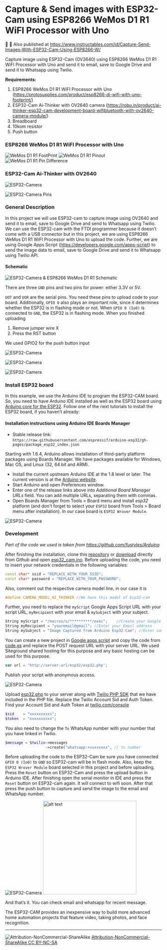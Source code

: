 # Capture & Send images with ESP32-Cam using ESP8266 WeMos D1 R1 WiFI Processor with Uno

:tada: :confetti_ball: Also published at https://www.instructables.com/id/Capture-Send-Images-With-ESP32-Cam-Using-ESP8266-W/

Capture image using ESP32-Cam (OV2640) using ESP8266 WeMos D1 R1 WiFI Processor with Uno and send it to email, save to Google Drive and send it to Whatsapp using Twilio.


<b>Requirements:</b>
1. ESP8266 WeMos D1 R1 WiFI Processor with Uno  (https://protosupplies.com/product/esp8266-di-wifi-with-uno-footprint/)
2. ESP32-Cam Ai-Thinker with OV2640 camera (https://robu.in/product/ai-thinker-esp32-cam-development-board-wifibluetooth-with-ov2640-camera-module/)
3. Breadboard
4. 10kom resistor
5. Push button

### ESP8266 WeMos D1 R1 WiFI Processor with Uno

![WeMos D1 R1 FootPrint](https://github.com/jimi008/ESP32-Cam-using-WeMos-D1-R1/blob/master/Readme-images/ESP8266-D1-WiFi-with-UNO-Footprint-Top.jpg
)
![WeMos D1 R1 Pinout](https://github.com/jimi008/ESP32-Cam-using-WeMos-D1-R1/blob/master/Readme-images/ESP8266-D1-R1-Pinout-2.jpg
)
![WeMos D1 R1 Pin Difference](https://github.com/jimi008/ESP32-Cam-using-WeMos-D1-R1/blob/master/Readme-images/Wemos-D1-Pin-Differences.pdf%20(1).jpg
)

### ESP32-Cam Ai-Thinker with OV2640

![ESP32-Camera](https://github.com/jimi008/ESP32-Cam-using-WeMos-D1-R1/blob/master/Readme-images/esp32-cam.png
)

![ESP32-Camera Pins](https://github.com/jimi008/ESP32-Cam-using-WeMos-D1-R1/blob/master/Readme-images/esp32_camera_pins.jpg
)

### General Description

In this project we will use ESP32-cam to capture image using OV2640 and send it to email, save to Google Drive and send to Whatsapp using Twilio. We can use the ESP32-cam with the FTDI programmer because it doesn’t come with a USB connector but in this project, we are using ESP8266 WeMos D1 R1 WiFI Processor with Uno to upload the code. Further, we are using Google Apps Script (https://developers.google.com/apps-script) to send the image data to email, save to Google Drive and send it to Whatsapp using Twilio API.

#### Schematic 
![ESP32-Camera & ESP8266 WeMos D1 R1 Schematic](https://github.com/jimi008/ESP32-Cam-using-WeMos-D1-R1/blob/master/Readme-images/Schematic%20.png
)

There are three `GND` pins and two pins for power: either 3.3V or 5V.

`UOT` and `UOR` are the serial pins. You need these pins to upload code to your board. Additionally, `GPIO 0` also plays an important role, since it determines whether the ESP32 is in flashing mode or not. When `GPIO 0 (Io0)` is connected to `GND`, the ESP32 is in flashing mode. When you finished uploading 
1. Remove jumper wire  X
2. Press the RST button 

We used GPIO2 for the push button input

![ESP32-Camera](https://github.com/jimi008/ESP32-Cam-using-WeMos-D1-R1/blob/a474ff55644356018ad69ff5a604c345db788602/bazaar1003541_esp32cam3.jpg
)

![ESP32-Camera](https://github.com/jimi008/ESP32-Cam-using-WeMos-D1-R1/blob/a474ff55644356018ad69ff5a604c345db788602/bazaar1003542_esp32cam2.jpg
)

![ESP32-Camera](https://github.com/jimi008/ESP32-Cam-using-WeMos-D1-R1/blob/master/Readme-images/connections.jpeg
)

### Install ESP32 board
In this example, we use the Arduino IDE to program the ESP32-CAM board. So, you need to have Arduino IDE installed as well as the ESP32 board using [Arduino core for the ESP32](https://github.com/espressif/arduino-esp32). Follow one of the next tutorials to install the ESP32 board, if you haven’t already:

#### Installation instructions using Arduino IDE Boards Manager

- Stable release link: `https://raw.githubusercontent.com/espressif/arduino-esp32/gh-pages/package_esp32_index.json`

Starting with 1.6.4, Arduino allows installation of third-party platform packages using Boards Manager. We have packages available for Windows, Mac OS, and Linux (32, 64 bit and ARM).

- Install the current upstream Arduino IDE at the 1.8 level or later. The current version is at the [Arduino website](http://www.arduino.cc/en/main/software).
- Start Arduino and open Preferences window.
- Enter one of the release links above into *Additional Board Manager URLs* field. You can add multiple URLs, separating them with commas.
- Open Boards Manager from Tools > Board menu and install *esp32* platform (and don't forget to select your `ESP32` board from Tools > Board menu after installation). In our case board is `ESP32 Wrover Module`.

![ESP32-Camera](https://github.com/jimi008/ESP32-Cam-using-WeMos-D1-R1/blob/master/Readme-images/arduino-ide.png
)

### Development

*Part of the code we used is taken from https://github.com/fustyles/Arduino*

After finishing the installation, clone this [repository](https://github.com/jimi008/ESP32-Cam-using-WeMos-D1-R1) or [download](https://github.com/jimi008/ESP32-Cam-using-WeMos-D1-R1/archive/master.zip) directly from Github and open [esp32_cam.ino](esp32_cam.ino). Before uploading the code, you need to insert your network credentials in the following variables:
```c++
const char* ssid = "REPLACE_WITH_YOUR_SSID";
const char* password = "REPLACE_WITH_YOUR_PASSWORD";
```
Also, comment out the respective camera model line, in our case it is
```c++
#define CAMERA_MODEL_AI_THINKER //We have this model of Esp32-cam
```
Further, you need to replace the `myScript` Google Apps Script URL with your script URL, `myRecipient` with your email & `mySubject` with your subject.
```c++
String myScript = "/macros/s/**********/exec";    //Create your Google Apps Script and replace the "myScript" path.
String myRecipient = "youremail@gmail"; //Enter your Email address
String mySubject = "Image Captured from Arduino Esp32-Cam"; //Enter some subject
```        
You can create a new project in [Google apps script](https://script.google.com/home/my) and copy the code from [code.gs](Code.gs) and replace the POST request URL with your server URL. We used Siteground shared hosting for this purpose and any basic hosting can be used for this purpose. 
```javascript
var url = 'http://server-url/esp32/esp32.php';
```
Publish your script with anonymous access.

![ESP32-Camera](https://github.com/jimi008/ESP32-Cam-using-WeMos-D1-R1/blob/master/Readme-images/deploy.jpg
)

Upload [esp32.php](esp32.php) to your server along with [Twilio PHP SDK](https://github.com/twilio/twilio-php/archive/master.zip) that we have included in the PHP file. Replace the Twilio Account Sid and Auth Token. Find your Account Sid and Auth Token at [twilio.com/console](https://twilio.com/console)
```php
$sid    = "xxxxxxxxxx";
$token  = "xxxxxxxxxx";
```
You also need to change the `To` WhatsApp number with your number that you have linked in Twilio. 
```php
$message = $twilio->messages
                  ->create("whatsapp:+xxxxxxxx", // to number
```
Before uploading the code to the ESP32-Cam be sure you have connected `GPIO 0 (Io0)` to `GND` so ESP32-cam will be in flash mode. Also, keep the `ESP32 Wrover Module` board selected in this project and before uploading. Press the `Reset` button on ESP32-Cam and press the upload button in Arduino IDE. After finishing open the serial monitor in IDE and press the `Reset` button on ESP32-cam again. It will connect to wifi soon. After that press the push button to capture and send the image to the email and WhatsApp number. 

![ESP32-Camera](https://github.com/jimi008/ESP32-Cam-using-WeMos-D1-R1/blob/master/Readme-images/email-from-esp32-cam.png
)
<img src="https://github.com/jimi008/ESP32-Cam-using-WeMos-D1-R1/blob/master/Readme-images/SmartSelect_20200128-203843_WhatsApp.jpg" alt="alt text" width="300">

And that’s it. You can check email and whatsapp for recent message. 

The ESP32-CAM provides an inexpensive way to build more advanced home automation projects that feature video, taking photos, and face recognition.

<hr />

![Attribution-NonCommercial-ShareAlike](https://licensebuttons.net/l/by-nc-sa/3.0/88x31.png)
[Attribution-NonCommercial-ShareAlike
CC BY-NC-SA](https://creativecommons.org/licenses/by-nc-sa/4.0/)
